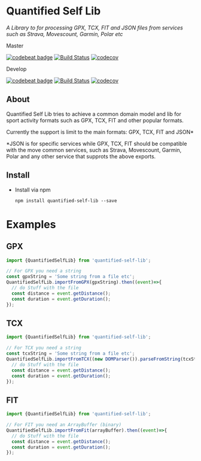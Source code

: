 # Quantified Self Lib

*A Library to for processing GPX, TCX, FIT and JSON files from services such as Strava, Movescount, Garmin, Polar etc*

Master

[![codebeat badge](https://codebeat.co/badges/e99f7c8a-3b7a-4d5b-9034-2dfd38c0e0a3)](https://codebeat.co/projects/github-com-jimmykane-quantified-self-lib-develop)
[![Build Status](https://travis-ci.org/jimmykane/quantified-self-lib.svg?branch=master)](https://travis-ci.org/jimmykane/quantified-self-lib.svg?branch=master)
[![codecov](https://codecov.io/gh/jimmykane/quantified-self-lib/branch/master/graph/badge.svg)](https://codecov.io/gh/jimmykane/quantified-self-lib)

Develop

[![codebeat badge](https://codebeat.co/badges/f39e837c-2885-47bb-94b3-a8718ad561a6)](https://codebeat.co/projects/github-com-jimmykane-quantified-self-lib-develop)
[![Build Status](https://travis-ci.org/jimmykane/quantified-self-lib.svg?branch=develop)](https://travis-ci.org/jimmykane/quantified-self-lib.svg?branch=develop)
[![codecov](https://codecov.io/gh/jimmykane/quantified-self-lib/branch/develop/graph/badge.svg)](https://codecov.io/gh/jimmykane/quantified-self-lib)

About
-----
Quantified Self Lib tries to achieve a common domain model and lib for sport activity formats
such as GPX, TCX, FIT and other popular formats. 

Currently the support is limit to the main formats: GPX, TCX, FIT and JSON*

*JSON is for specific services while GPX, TCX, FIT should be compatible with the move common services,
such as Strava, Movescount, Garmin, Polar and any other service that supprots the above exports.

Install
-------

- Install via npm 

  `npm install quantified-self-lib --save`
  
Examples
=======


GPX
---
```typescript
import {QuantifiedSelfLib} from 'quantified-self-lib';

// For GPX you need a string 
const gpxString = 'Some string from a file etc';
QuantifiedSelfLib.importFromGPX(gpxString).then((event)=>{
  // do Stuff with the file
  const distance = event.getDistance();
  const duration = event.getDuration();
});
```

TCX
---
```typescript
import {QuantifiedSelfLib} from 'quantified-self-lib';

// For TCX you need a string 
const tcxString = 'Some string from a file etc';
QuantifiedSelfLib.importFromTCX((new DOMParser()).parseFromString(tcxString, 'application/xml')).then((event)=>{
  // do Stuff with the file
  const distance = event.getDistance();
  const duration = event.getDuration();
});
```


FIT
---
```typescript
import {QuantifiedSelfLib} from 'quantified-self-lib';

// For FIT you need an ArrayBuffer (binary) 
QuantifiedSelfLib.importFromFit(arrayBuffer).then((event)=>{
  // do Stuff with the file
  const distance = event.getDistance();
  const duration = event.getDuration();
});
```
